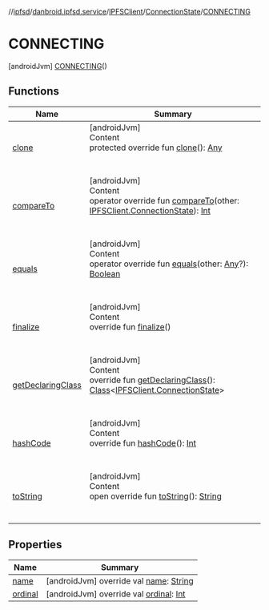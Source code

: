 //[ipfsd](../../../../index.md)/[danbroid.ipfsd.service](../../../index.md)/[IPFSClient](../../index.md)/[ConnectionState](../index.md)/[CONNECTING](index.md)



# CONNECTING  
 [androidJvm] [CONNECTING](index.md)()  
  
   


## Functions  
  
|  Name|  Summary| 
|---|---|
| [clone](../../../-i-p-f-s-service-prefs/-key/-d-a-t-a_-o-u-t/index.md#kotlin/Enum/clone/#/PointingToDeclaration/)| [androidJvm]  <br>Content  <br>protected override fun [clone](../../../-i-p-f-s-service-prefs/-key/-d-a-t-a_-o-u-t/index.md#kotlin/Enum/clone/#/PointingToDeclaration/)(): [Any](https://kotlinlang.org/api/latest/jvm/stdlib/kotlin/-any/index.html)  <br><br><br>
| [compareTo](../-s-t-a-r-t-e-d/index.md#kotlin/Enum/compareTo/#danbroid.ipfsd.service.IPFSClient.ConnectionState/PointingToDeclaration/)| [androidJvm]  <br>Content  <br>operator override fun [compareTo](../-s-t-a-r-t-e-d/index.md#kotlin/Enum/compareTo/#danbroid.ipfsd.service.IPFSClient.ConnectionState/PointingToDeclaration/)(other: [IPFSClient.ConnectionState](../index.md)): [Int](https://kotlinlang.org/api/latest/jvm/stdlib/kotlin/-int/index.html)  <br><br><br>
| [equals](../../../-i-p-f-s-service-prefs/-key/-d-a-t-a_-o-u-t/index.md#kotlin/Enum/equals/#kotlin.Any?/PointingToDeclaration/)| [androidJvm]  <br>Content  <br>operator override fun [equals](../../../-i-p-f-s-service-prefs/-key/-d-a-t-a_-o-u-t/index.md#kotlin/Enum/equals/#kotlin.Any?/PointingToDeclaration/)(other: [Any](https://kotlinlang.org/api/latest/jvm/stdlib/kotlin/-any/index.html)?): [Boolean](https://kotlinlang.org/api/latest/jvm/stdlib/kotlin/-boolean/index.html)  <br><br><br>
| [finalize](../../../-i-p-f-s-service-prefs/-key/-d-a-t-a_-o-u-t/index.md#kotlin/Enum/finalize/#/PointingToDeclaration/)| [androidJvm]  <br>Content  <br>override fun [finalize](../../../-i-p-f-s-service-prefs/-key/-d-a-t-a_-o-u-t/index.md#kotlin/Enum/finalize/#/PointingToDeclaration/)()  <br><br><br>
| [getDeclaringClass](../../../-i-p-f-s-service-prefs/-key/-d-a-t-a_-o-u-t/index.md#kotlin/Enum/getDeclaringClass/#/PointingToDeclaration/)| [androidJvm]  <br>Content  <br>override fun [getDeclaringClass](../../../-i-p-f-s-service-prefs/-key/-d-a-t-a_-o-u-t/index.md#kotlin/Enum/getDeclaringClass/#/PointingToDeclaration/)(): [Class](https://developer.android.com/reference/kotlin/java/lang/Class.html)<[IPFSClient.ConnectionState](../index.md)>  <br><br><br>
| [hashCode](../../../-i-p-f-s-service-prefs/-key/-d-a-t-a_-o-u-t/index.md#kotlin/Enum/hashCode/#/PointingToDeclaration/)| [androidJvm]  <br>Content  <br>override fun [hashCode](../../../-i-p-f-s-service-prefs/-key/-d-a-t-a_-o-u-t/index.md#kotlin/Enum/hashCode/#/PointingToDeclaration/)(): [Int](https://kotlinlang.org/api/latest/jvm/stdlib/kotlin/-int/index.html)  <br><br><br>
| [toString](../../../-i-p-f-s-service-prefs/-key/-d-a-t-a_-o-u-t/index.md#kotlin/Enum/toString/#/PointingToDeclaration/)| [androidJvm]  <br>Content  <br>open override fun [toString](../../../-i-p-f-s-service-prefs/-key/-d-a-t-a_-o-u-t/index.md#kotlin/Enum/toString/#/PointingToDeclaration/)(): [String](https://kotlinlang.org/api/latest/jvm/stdlib/kotlin/-string/index.html)  <br><br><br>


## Properties  
  
|  Name|  Summary| 
|---|---|
| [name](index.md#danbroid.ipfsd.service/IPFSClient.ConnectionState.CONNECTING/name/#/PointingToDeclaration/)|  [androidJvm] override val [name](index.md#danbroid.ipfsd.service/IPFSClient.ConnectionState.CONNECTING/name/#/PointingToDeclaration/): [String](https://kotlinlang.org/api/latest/jvm/stdlib/kotlin/-string/index.html)   <br>
| [ordinal](index.md#danbroid.ipfsd.service/IPFSClient.ConnectionState.CONNECTING/ordinal/#/PointingToDeclaration/)|  [androidJvm] override val [ordinal](index.md#danbroid.ipfsd.service/IPFSClient.ConnectionState.CONNECTING/ordinal/#/PointingToDeclaration/): [Int](https://kotlinlang.org/api/latest/jvm/stdlib/kotlin/-int/index.html)   <br>

